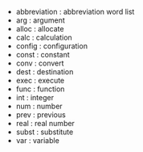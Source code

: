 * abbreviation : abbreviation word list
* arg : argument
* alloc : allocate
* calc : calculation
* config : configuration
* const : constant
* conv : convert
* dest : destination
* exec : execute
* func : function
* int : integer
* num : number
* prev : previous
* real : real number
* subst : substitute
* var : variable
